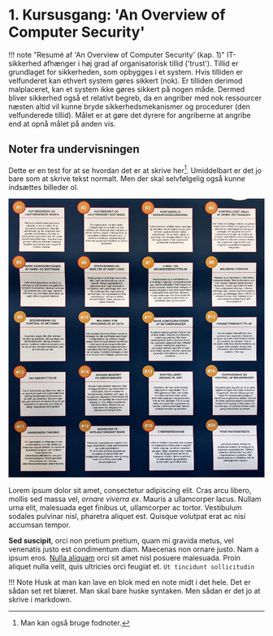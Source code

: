 # 1. Kursusgang: 'An Overview of Computer Security'

!!! note "Resumé af 'An Overview of Computer Security' (kap. 1)"
    IT-sikkerhed afhænger i høj grad af organisatorisk tillid ('trust'). Tillid er grundlaget for sikkerheden, som opbygges i et system. Hvis tilliden er velfunderet kan ethvert system gøres sikkert (nok). Er tilliden derimod malplaceret, kan et system ikke gøres sikkert på nogen måde.
    Dermed bliver sikkerhed også et relativt begreb, da en angriber med nok ressourcer næsten altid vil kunne bryde sikkerhedsmekanismer og procedurer (den velfunderede tillid). Målet er at gøre det dyrere for angriberne at angribe end at opnå målet på anden vis.

## Noter fra undervisningen

Dette er en test for at se hvordan det er at skrive her[^1]. Umiddelbart er det jo bare som at skrive tekst normalt. Men der skal selvfølgelig også kunne indsættes billeder ol.

![Billede: CIS20CSC](/img/CIS20CSC.jpg)

Lorem ipsum dolor sit amet, consectetur adipiscing elit. Cras arcu libero,
mollis sed massa vel, *ornare viverra ex*. Mauris a ullamcorper lacus. Nullam
urna elit, malesuada eget finibus ut, ullamcorper ac tortor. Vestibulum sodales
pulvinar nisl, pharetra aliquet est. Quisque volutpat erat ac nisi accumsan
tempor.

**Sed suscipit**, orci non pretium pretium, quam mi gravida metus, vel
venenatis justo est condimentum diam. Maecenas non ornare justo. Nam a ipsum
eros. [Nulla aliquam](#) orci sit amet nisl posuere malesuada. Proin aliquet
nulla velit, quis ultricies orci feugiat et. `Ut tincidunt sollicitudin`

!!! Note
    Husk at man kan lave en blok med en note midt i det hele. Det er sådan set ret blæret. Man skal bare huske syntaken. Men sådan er det jo at skrive i markdown.

[^1]: Man kan også bruge fodnoter.
